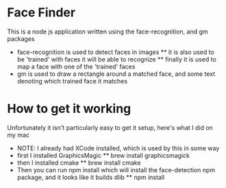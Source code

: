 # Face Finder
This is a node js application written using the face-recognition, and gm packages
* face-recognition is used to detect faces in images
** it is also used to be 'trained' with faces it will be able to recognize
** finally it is used to map a face with one of the 'trained' faces
* gm is used to draw a rectangle around a matched face, and some text denoting which trained face it matches

# How to get it working
Unfortunately it isn't particularly easy to get it setup, here's what I did on my mac
* NOTE: I already had XCode installed, which is used by this in some way
* first I installed GraphicsMagic
** brew install graphicsmagick
* then I installed cmake
** brew install cmake
* Then you can run npm install which will install the face-detection npm package, and it looks like it builds dlib
** npm install

